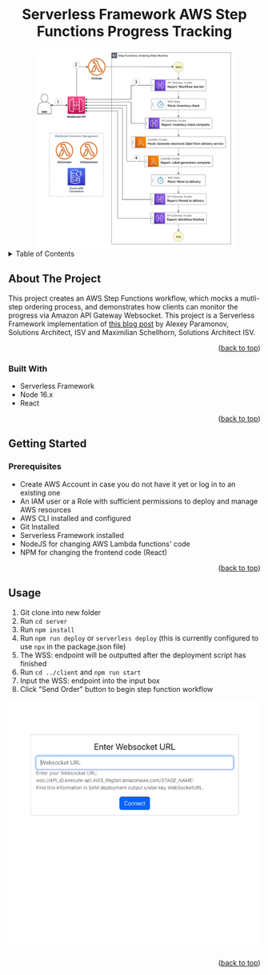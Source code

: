<!-- PROJECT LOGO -->
<br />
<div align="center">
    <h1 align="center">Serverless Framework AWS Step Functions Progress Tracking</h1>
    <img src="https://github.com/HTLuff/serverless-aws-step-functions-progress-tracking/blob/main/diagram.png?raw=true" alt="Logo" width="400" height="396">
</div>

<!-- TABLE OF CONTENTS -->
<details>
  <summary>Table of Contents</summary>
  <ol>
    <li>
      <a href="#about-the-project">About The Project</a>
      <ul>
        <li><a href="#built-with">Built With</a></li>
      </ul>
    </li>
    <li>
      <a href="#getting-started">Getting Started</a>
      <ul>
        <li><a href="#prerequisites">Prerequisites</a></li>
      </ul>
    </li>
    <li><a href="#usage">Usage</a></li>
  </ol>
</details>

<!-- ABOUT THE PROJECT -->
## About The Project

This project creates an AWS Step Functions workflow, which mocks a mutli-step ordering process, and demonstrates how clients can monitor the progress via Amazon API Gateway Websocket. This project is a Serverless Framework implementation of [this blog post](https://aws.amazon.com/blogs/compute/implementing-reactive-progress-tracking-for-aws-step-functions/) by Alexey Paramonov, Solutions Architect, ISV and Maximilian Schellhorn, Solutions Architect ISV.

<p align="right">(<a href="#readme-top">back to top</a>)</p>

### Built With

- Serverless Framework
- Node 16.x
- React

<p align="right">(<a href="#readme-top">back to top</a>)</p>

<!-- GETTING STARTED -->
## Getting Started

### Prerequisites

- Create AWS Account in case you do not have it yet or log in to an existing one
- An IAM user or a Role with sufficient permissions to deploy and manage AWS resources
- AWS CLI installed and configured
- Git Installed
- Serverless Framework installed
- NodeJS for changing AWS Lambda functions' code
- NPM for changing the frontend code (React)

<p align="right">(<a href="#readme-top">back to top</a>)</p>

<!-- USAGE EXAMPLES -->
## Usage

1. Git clone into new folder
2. Run `cd server`
3. Run `npm install`
4. Run `npm run deploy` or `serverless deploy` (this is currently configured to use `npx` in the package.json file)
5. The WSS: endpoint will be outputted after the deployment script has finished
6. Run `cd ../client` and `npm run start`
7. Input the WSS: endpoint into the input box
8. Click "Send Order" button to begin step function workflow

![Project Screengrab](https://github.com/HTLuff/serverless-aws-step-functions-progress-tracking/blob/main/blog_frontend_overview.gif?raw=true)

<p align="right">(<a href="#readme-top">back to top</a>)</p>
